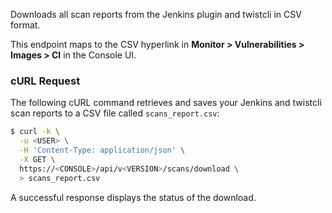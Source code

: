 Downloads all scan reports from the Jenkins plugin and twistcli in CSV format.

This endpoint maps to the CSV hyperlink in **Monitor > Vulnerabilities > Images > CI** in the Console UI.

### cURL Request

The following cURL command retrieves and saves your Jenkins and twistcli scan reports to a CSV file called `scans_report.csv`:

```bash
$ curl -k \
  -u <USER> \
  -H 'Content-Type: application/json' \
  -X GET \
  https://<CONSOLE>/api/v<VERSION>/scans/download \
  > scans_report.csv
```

A successful response displays the status of the download.
